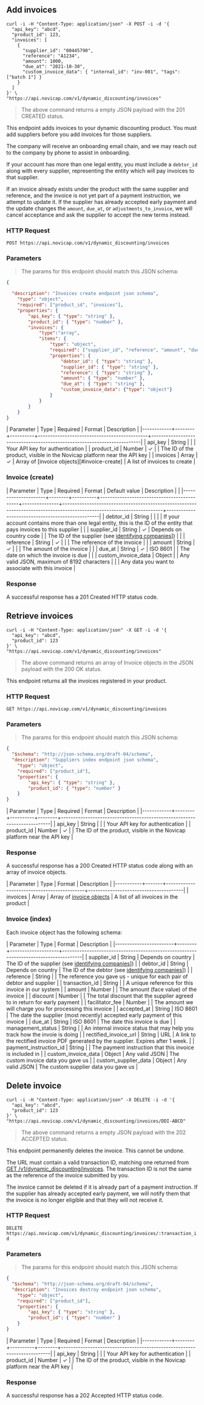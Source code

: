 ## Add invoices

```shell
curl -i -H "Content-Type: application/json" -X POST -i -d '{
  "api_key": "abcd",
  "product_id": 123,
  "invoices": [
    {
      "supplier_id": "00445790",
      "reference": "A1234",
      "amount": 1000,
      "due_at": "2021-10-30",
      "custom_invoice_data": { "internal_id": "inv-001", "tags": ["batch 1"] }
    }
  ]
}' \
"https://api.novicap.com/v1/dynamic_discounting/invoices"
```

> The above command returns a empty JSON payload with the 201 CREATED status.

This endpoint adds invoices to your dynamic discounting product. You must add suppliers before you add invoices for those suppliers.

The company will receive an onboarding email chain, and we may reach out to the company by phone to assist in onboarding.

If your account has more than one legal entity, you must include a `debtor_id` along with every supplier, representing the entity which will pay invoices to that supplier.

If an invoice already exists under the product with the same supplier and reference, and the invoice is not yet part of a payment instruction, we attempt to update it. If the supplier has already accepted early payment and the update changes the `amount`, `due_at`, or `adjustments_to_invoice`, we will cancel acceptance and ask the supplier to accept the new terms instead.

### HTTP Request

`POST https://api.novicap.com/v1/dynamic_discounting/invoices`

### Parameters

> The params for this endpoint should match this JSON schema:

```json
{

  "description": "Invoices create endpoint json schema",
	"type": "object",
	"required": ["product_id", "invoices"],
	"properties": {
		"api_key": { "type": "string" },
		"product_id": { "type": "number" },
		"invoices": {
			"type":"array",
			"items": {
				"type": "object",
				"required": ["supplier_id", "reference", "amount", "due_at"],
				"properties": {
					"debtor_id": { "type": "string" },
					"supplier_id": { "type": "string" },
					"reference": { "type": "string" },
					"amount": { "type": "number" },
					"due_at": { "type": "string" },
                    "custom_invoice_data": {"type": "object"}
				}
			}
		}
	}
}
```

| Parameter  | Type   | Required | Format                                      | Description                                                             |
|------------+--------+----------+---------------------------------------------+-------------------------------------------------------------------------|
| api_key    | String |          |                                             | Your API key for authentication                                         |
| product_id | Number | ✓        |                                             | The ID of the product, visible in the Novicap platform near the API key |
| invoices   | Array  | ✓        | Array of [invoice objects][#invoice-create] | A list of invoices to create                                            |

### Invoice (create)

| Parameter           | Type   | Required | Format                                     | Default value | Description                                                                                                           |                                                  |
|---------------------+--------+----------+--------------------------------------------+---------------+-----------------------------------------------------------------------------------------------------------------------+--------------------------------------------------|
| debtor_id           | String |          |                                            |               | If your account contains more than one legal entity, this is the ID of the entity that pays invoices to this supplier |                                                  |
| supplier_id         | String | ✓        | Depends on country code                    |               | The ID of the supplier (see [identifying companies](#identifying-companies)])                                         |                                                  |
| reference           | String | ✓        |                                            |               | The reference of the invoice                                                                                          |                                                  |
| amount              | String | ✓        |                                            |               | The amount of the invoice                                                                                             |                                                  |
| due_at              | String | ✓        | ISO 8601                                |               | The date on which the invoice is due                                                                                  |                                                  |
| custom_invoice_data | Object |          | Any valid JSON, maximum of 8192 characters |               |                                                                                                                       | Any data you want to associate with this invoice |

### Response

A successful response has a 201 Created HTTP status code.

## Retrieve invoices

```shell
curl -i -H "Content-Type: application/json" -X GET -i -d '{
  "api_key": "abcd",
  "product_id": 123
}' \
"https://api.novicap.com/v1/dynamic_discounting/invoices"
```

> The above command returns an array of Invoice objects in the JSON payload with the 200 OK status.

This endpoint returns all the invoices registered in your product.

### HTTP Request

`GET https://api.novicap.com/v1/dynamic_discounting/invoices`

### Parameters

> The params for this endpoint should match this JSON schema:

```json
{
  "$schema": "http://json-schema.org/draft-04/schema",
  "description": "Suppliers index endpoint json schema",
	"type": "object",
	"required": ["product_id"],
	"properties": {
		"api_key": { "type": "string" },
		"product_id": { "type": "number" }
	}
}
```

| Parameter  | Type   | Required | Format | Description                                                             |
|------------+--------+----------+--------+-------------------------------------------------------------------------|
| api_key    | String |          |        | Your API key for authentication                                         |
| product_id | Number | ✓        |        | The ID of the product, visible in the Novicap platform near the API key |


### Response

A successful response has a 200 Created HTTP status code along with an array of invoice objects.

| Parameter | Type  | Format                                     | Description                           |
|-----------+-------+--------------------------------------------+---------------------------------------|
| invoices  | Array | Array of [invoice objects](#invoice-index) | A list of all invoices in the product |

### Invoice (index)

Each invoice object has the following schema:

| Parameter              | Type   | Format             | Description                                                                          |
|------------------------+--------+--------------------+--------------------------------------------------------------------------------------|
| supplier_id            | String | Depends on country | The ID of the supplier (see [identifying companies](#identifying-companies)])        |
| debtor_id              | String | Depends on country | The ID of the debtor (see [identifying companies](#identifying-companies)])          |
| reference              | String |                    | The reference you gave us - unique for each pair of debtor and supplier              |
| transaction_id         | String |                    | A unique reference for this invoice in our system                                    |
| amount                 | Number |                    | The amount (face value) of the invoice                                               |
| discount               | Number |                    | The total discount that the supplier agreed to in return for early payment           |
| facilitator_fee        | Number |                    | The amount we will charge you for processing this invoice                            |
| accepted_at            | String | ISO 8601           | The date the supplier (most recently) accepted early payment of this invoice         |
| due_at                 | String | ISO 8601           | The date this invoice is due                                                         |
| management_status      | String |                    | An internal invoice status that may help you track how the invoie is doing           |
| rectified_invoice_url  | String | URL                | A link to the rectified invoice PDF generated by the supplier. Expires after 1 week. |
| payment_instruction_id | String |                    | The payment instruction that this invoice is included in                             |
| custom_invoice_data    | Object | Any valid JSON     | The custom invoice data you gave us                                                  |
| custom_supplier_data   | Object | Any valid JSON     | The custom supplier data you gave us                                                 |

## Delete invoice

```shell
curl -i -H "Content-Type: application/json" -X DELETE -i -d '{
  "api_key": "abcd",
  "product_id": 123
}' \
"https://api.novicap.com/v1/dynamic_discounting/invoices/DDI-ABCD"
```

> The above command returns a empty JSON payload with the 202 ACCEPTED status.

This endpoint permanently deletes the invoice. This cannot be undone.

The URL must contain a valid transaction ID, matching one returned from [GET /v1/dynamic_discounting/invoices](#retrieve-invoices). The transaction ID is not the same as the reference of the invoice submitted by you.

The invoice cannot be deleted if it is already part of a payment instruction. If the supplier has already accepted early payment, we will notify them that the invoice is no longer eligible and that they will not receive it.

### HTTP Request

`DELETE https://api.novicap.com/v1/dynamic_discounting/invoices/:transaction_id`

### Parameters

> The params for this endpoint should match this JSON schema:

```json
{
  "$schema": "http://json-schema.org/draft-04/schema",
  "description": "Invoices destroy endpoint json schema",
	"type": "object",
	"required": ["product_id"],
	"properties": {
		"api_key": { "type": "string" },
		"product_id": { "type": "number" }
	}
}
```

| Parameter  | Type   | Required | Format | Description                                                             |
|------------+--------+----------+--------+-------------------------------------------------------------------------|
| api_key    | String |          |        | Your API key for authentication                                         |
| product_id | Number | ✓        |        | The ID of the product, visible in the Novicap platform near the API key |


### Response

A successful response has a 202 Accepted HTTP status code.

